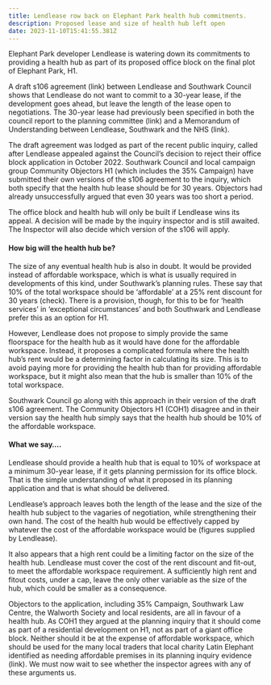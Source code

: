 ```yaml
---
title: Lendlease row back on Elephant Park health hub commitments.
description: Proposed lease and size of health hub left open
date: 2023-11-10T15:41:55.381Z
---
```

Elephant Park developer Lendlease is watering down its commitments to providing a health hub as part of its proposed office block on the final plot of Elephant Park, H1.

A draft s106 agreement (link) between Lendlease and Southwark Council shows that Lendlease do not want to commit to a 30-year lease, if the development goes ahead, but leave the length of the lease open to negotiations.  The 30-year lease had previously been specified in both the council report to the planning committee (link) and a Memorandum of Understanding between Lendlease, Southwark and the NHS (link).

The draft agreement was lodged as part of the recent public inquiry, called after Lendlease appealed against the Council’s decision to reject their office block application in October 2022.  Southwark Council and local campaign group Community Objectors H1 (which includes the 35% Campaign) have submitted their own versions of the s106 agreement to the inquiry, which both specify that the health hub lease should be for 30 years.  Objectors had already unsuccessfully argued that even 30 years was too short a period.


The office block and health hub will only be built if Lendlease wins its appeal.  A decision will be made by the inquiry inspector and is still awaited.  The Inspector will also decide which version of the s106 will apply.

#### How big will the health hub be?

The size of any eventual health hub is also in doubt.  It would be provided instead of affordable workspace, which is what is usually required in developments of this kind, under Southwark’s planning rules.  These say that 10% of the total workspace should be ‘affordable’ at a 25% rent discount for 30 years (check).  There is a provision, though, for this to be for ‘health services’ in ‘exceptional circumstances’ and both Southwark and Lendlease prefer this as an option for H1.

However, Lendlease does not propose to simply provide the same floorspace for the health hub as it would have done for the affordable workspace.  Instead, it proposes a complicated formula where the health hub’s rent would be a determining factor in calculating its size.  This is to avoid paying more for providing the health hub than for providing affordable workspace, but it might also mean that the hub is smaller than 10% of the total workspace.

Southwark Council go along with this approach in their version of the draft s106 agreement. The Community Objectors H1 (COH1) disagree and in their version say the health hub simply says that the health hub should be 10% of the affordable workspace.

#### What we say….

Lendlease should provide a health hub that is equal to 10% of workspace at a minimum 30-year lease, if it gets planning permission for its office block.  That is the simple understanding of what it proposed in its planning application and that is what should be delivered.

Lendlease’s approach leaves both the length of the lease and the size of the health hub subject to the vagaries of negotiation, while strengthening their own hand.  The cost of the health hub would be effectively capped by whatever the cost of the affordable workspace would be (figures supplied by Lendlease).

It also appears that a high rent could be a limiting factor on the size of the health hub.  Lendlease must cover the cost of the rent discount and fit-out, to meet the affordable workspace requirement.  A sufficiently high rent and fitout costs, under a cap, leave the only other variable as the size of the hub, which could be smaller as a consequence.

Objectors to the application, including 35% Campaign, Southwark Law Centre, the Walworth Society and local residents, are all in favour of a health hub.  As COH1 they argued at the planning inquiry that it should come as part of a residential development on H1, not as part of a giant office block.  Neither should it be at the expense of affordable workspace, which should be used for the many local traders that local charity Latin Elephant identified as needing affordable premises in its planning inquiry evidence (link).  We must now wait to see whether the inspector agrees with any of these arguments us.